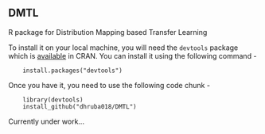 ## DMTL

R package for Distribution Mapping based Transfer Learning

To install it on your local machine, you will need the `devtools` package which is [available](https://cran.r-project.org/web/packages/devtools/index.html) in CRAN. You can install it using the following command - 
		
		install.packages("devtools")

Once you have it, you need to use the following code chunk -

		library(devtools)
		install_github("dhruba018/DMTL")


Currently under work...